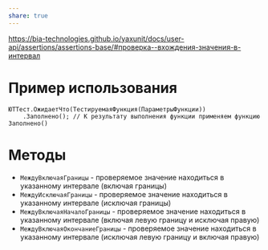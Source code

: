 ```yaml
---
share: true
---
```


https://bia-technologies.github.io/yaxunit/docs/user-api/assertions/assertions-base/#проверка--вхождения-значения-в-интервал
# Пример использования
```bsl
ЮТТест.ОжидаетЧто(ТестируемаяФункция(ПараметрыФункции))
	.Заполнено(); // К результату выполнения функции применяем функцию Заполнено()
```
# Методы
- `МеждуВключаяГраницы` - проверяемое значение находиться в указанному интервале (включая границы)
- `МеждуИсключаяГраницы` - проверяемое значение находиться в указанному интервале (исключая границы)
- `МеждуВключаяНачалоГраницы` - проверяемое значение находиться в указанному интервале (включая левую границу и исключая правую)
- `МеждуВключаяОкончаниеГраницы` - проверяемое значение находиться в указанному интервале (исключая левую границу и включая правую)